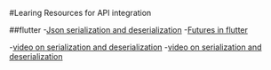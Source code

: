 
#Learing Resources for API integration

##flutter
-[Json serialization and deserialization](https://docs.flutter.dev/data-and-backend/serialization/json)
-[Futures in flutter](https://api.flutter.dev/flutter/dart-async/Future-class.html)

-[video on serialization and deserialization](https://www.youtube.com/watch?v=eCNZyjwSBZo)
-[video on serialization and deserialization](https://www.youtube.com/watch?v=v5xGLrhzDGE)

